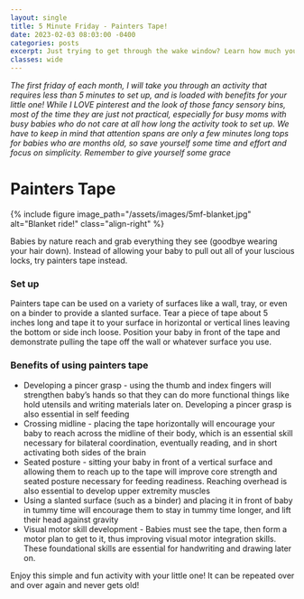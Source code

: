 ```yaml
---
layout: single
title: 5 Minute Friday - Painters Tape!
date: 2023-02-03 08:03:00 -0400
categories: posts
excerpt: Just trying to get through the wake window? Learn how much you can do for your little one with just painters tape!
classes: wide
---
```


_The first friday of each month, I will take you through an activity that requires less than 5 minutes to set up, and is loaded with benefits for your little one! While I LOVE pinterest and the look of those fancy sensory bins, most of the time they are just not practical, especially for busy moms with busy babies who do not care at all how long the activity took to set up. We have to keep in mind that attention spans are only a few minutes long tops for babies who are months old, so save yourself some time and effort and focus on simplicity. Remember to give yourself some grace_

# Painters Tape

{% include figure
    image_path="/assets/images/5mf-blanket.jpg"
    alt="Blanket ride!"
    class="align-right"
%}

Babies by nature reach and grab everything they see (goodbye wearing your hair down). Instead of allowing your baby to pull out all of your luscious locks, try painters tape instead.

### Set up

Painters tape can be used on a variety of surfaces like a wall, tray, or even on a binder to provide a slanted surface. Tear a piece of tape about 5 inches long and tape it to your surface in horizontal or vertical lines leaving the bottom or side inch loose. Position your baby in front of the tape and demonstrate pulling the tape off the wall or whatever surface you use.

### Benefits of using painters tape

- Developing a pincer grasp - using the thumb and index fingers will strengthen baby’s hands so that they can do more functional things like hold utensils and writing materials later on. Developing a pincer grasp is also essential in self feeding
- Crossing midline - placing the tape horizontally will encourage your baby to reach across the midline of their body, which is an essential skill necessary for bilateral coordination, eventually reading, and in short activating both sides of the brain
- Seated posture - sitting your baby in front of a vertical surface and allowing them to reach up to the tape will improve core strength and seated posture necessary for feeding readiness. Reaching overhead is also essential to develop upper extremity muscles
- Using a slanted surface (such as a binder) and placing it in front of baby in tummy time will encourage them to stay in tummy time longer, and lift their head against gravity
- Visual motor skill development - Babies must see the tape, then form a motor plan to get to it, thus improving visual motor integration skills. These foundational skills are essential for handwriting and drawing later on.

Enjoy this simple and fun activity with your little one! It can be repeated over and over again and never gets old!
